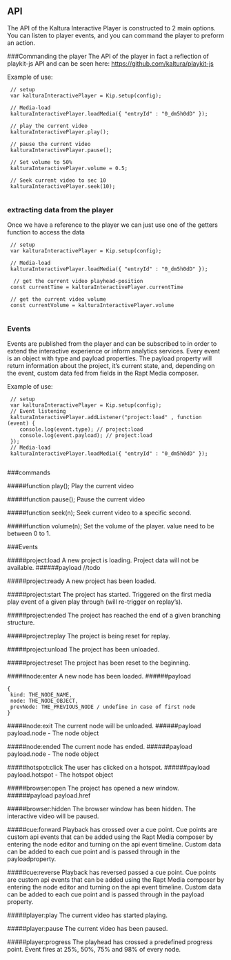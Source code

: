 ## API
The API of the Kaltura Interactive Player is constructed to 2 main options. You can listen to player events, and you can command the player to preform an action. 

###Commanding the player
The API of the player in fact a reflection of playkit-js API and can be seen here: 
https://github.com/kaltura/playkit-js

Example of use:

```
 // setup 
 var kalturaInteractivePlayer = Kip.setup(config);

 // Media-load
 kalturaInteractivePlayer.loadMedia({ "entryId" : "0_dm5h0dD" });
 
 // play the current video
 kalturaInteractivePlayer.play();
 
 // pause the current video
 kalturaInteractivePlayer.pause();
  
 // Set volume to 50%  
 kalturaInteractivePlayer.volume = 0.5;

 // Seek current video to sec 10 
 kalturaInteractivePlayer.seek(10);
 
```

### extracting data from the player
Once we have a reference to the player we can just use one of the getters function to access the data
```
 // setup 
 var kalturaInteractivePlayer = Kip.setup(config);

 // Media-load
 kalturaInteractivePlayer.loadMedia({ "entryId" : "0_dm5h0dD" });
 
  // get the current video playhead-position  
 const currentTime = kalturaInteractivePlayer.currentTime   
 
 // get the current video volume 
 const currentVolume = kalturaInteractivePlayer.volume   
  
```

### Events
Events are published from the player and can be subscribed to in order to extend the interactive experience or inform analytics services. 
Every event is an object with type and payload properties. 
The payload property will return information about the project, it’s current state, and, depending on the event, custom data fed from fields in the Rapt Media composer.

Example of use:

```
 // setup 
 var kalturaInteractivePlayer = Kip.setup(config);
 // Event listening
 kalturaInteractivePlayer.addListener("project:load" , function (event) {
    console.log(event.type); // project:load
    console.log(event.payload); // project:load
 });
 // Media-load
 kalturaInteractivePlayer.loadMedia({ "entryId" : "0_dm5h0dD" });
  
```

###commands  

#####function play();
Play the current video

#####function pause();
Pause the current video

#####function seek(n);
Seek current video to a specific second. 

#####function volume(n);
Set the volume of the player. value need to be between 0 to 1.



###Events

#####project:load
A new project is loading. Project data will not be available.
######payload
//todo

#####project:ready
A new project has been loaded.

#####project:start
The project has started. Triggered on the first media play event of a given play through (will re-trigger on replay’s).

#####project:ended
The project has reached the end of a given branching structure.

#####project:replay
The project is being reset for replay.

#####project:unload
The project has been unloaded.

#####project:reset
The project has been reset to the beginning.

#####node:enter
A new node has been loaded.
######payload
```
{
 kind: THE_NODE_NAME,
 node: THE_NODE_OBJECT,
 prevNode: THE_PREVIOUS_NODE / undefine in case of first node  
}
```


#####node:exit
The current node will be unloaded.
######payload
payload.node - The node object

#####node:ended
The current node has ended.
######payload
payload.node - The node object

#####hotspot:click
The user has clicked on a hotspot.
######payload
payload.hotspot - The hotspot object

#####browser:open
The project has opened a new window.
######payload
payload.href

#####browser:hidden
The browser window has been hidden. The interactive video will be paused.

#####cue:forward
Playback has crossed over a cue point. Cue points are custom api events that can be added using the Rapt Media composer by entering the node editor and turning on the api event timeline. Custom data can be added to each cue point and is passed through in the payloadproperty.

#####cue:reverse
Playback has reversed passed a cue point. Cue points are custom api events that can be added using the Rapt Media composer by entering the node editor and turning on the api event timeline. Custom data can be added to each cue point and is passed through in the payload property.

#####player:play
The current video has started playing.

#####player:pause
The current video has been paused.

#####player:progress
The playhead has crossed a predefined progress point. Event fires at 25%, 50%, 75% and 98% of every node.

